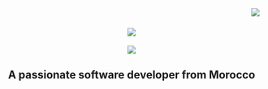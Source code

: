 <img align="right" src="https://visitor-badge.laobi.icu/badge?page_id=salesp07.salesp07" />

<h1 align="center">
    <img src="https://readme-typing-svg.herokuapp.com/?font=Righteous&size=35&center=true&vCenter=true&width=500&height=70&duration=4000&lines=Hello+World!+👋;+I'm+Fadel+ellah+ERRAMI!;" />
</h1>

<div align="center">
  <img src="https://media1.tenor.com/m/9nEdQmLxArAAAAAC/a.gif"/>
</div>
<h2 align="center">A passionate software developer from Morocco </h2>
